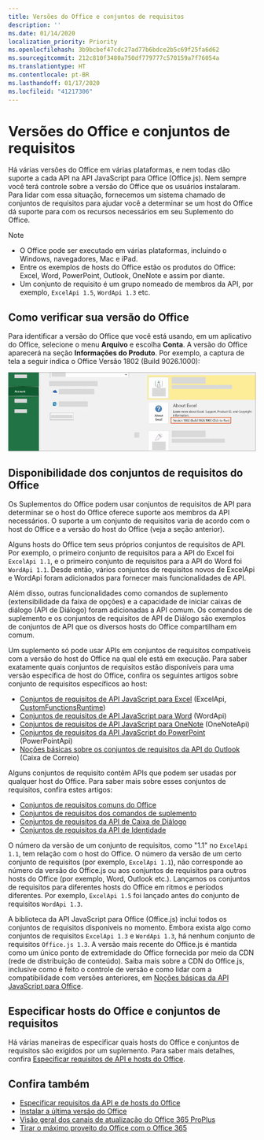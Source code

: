 ```yaml
---
title: Versões do Office e conjuntos de requisitos
description: ''
ms.date: 01/14/2020
localization_priority: Priority
ms.openlocfilehash: 3b9bcbef47cdc27ad77b6bdce2b5c69f25fa6d62
ms.sourcegitcommit: 212c810f3480a750df779777c570159a7f76054a
ms.translationtype: HT
ms.contentlocale: pt-BR
ms.lasthandoff: 01/17/2020
ms.locfileid: "41217306"
---
```

# <a name="office-versions-and-requirement-sets"></a>Versões do Office e conjuntos de requisitos

Há várias versões do Office em várias plataformas, e nem todas dão suporte a cada API na API JavaScript para Office (Office.js). Nem sempre você terá controle sobre a versão do Office que os usuários instalaram.  Para lidar com essa situação, fornecemos um sistema chamado de conjuntos de requisitos para ajudar você a determinar se um host do Office dá suporte para com os recursos necessários em seu Suplemento do Office. 

> [!NOTE]
> - O Office pode ser executado em várias plataformas, incluindo o Windows, navegadores, Mac e iPad.
> - Entre os exemplos de hosts do Office estão os produtos do Office: Excel, Word, PowerPoint, Outlook, OneNote e assim por diante.  
> - Um conjunto de requisito é um grupo nomeado de membros da API, por exemplo, `ExcelApi 1.5`, `WordApi 1.3` etc.  

## <a name="how-to-check-your-office-version"></a>Como verificar sua versão do Office

Para identificar a versão do Office que você está usando, em um aplicativo do Office, selecione o menu **Arquivo** e escolha **Conta**. A versão do Office aparecerá na seção **Informações do Produto**. Por exemplo, a captura de tela a seguir indica o Office Versão 1802 (Build 9026.1000):

![Verificar sua versão do Office](../images/office-version.png)

## <a name="office-requirement-sets-availability"></a>Disponibilidade dos conjuntos de requisitos do Office

Os Suplementos do Office podem usar conjuntos de requisitos de API para determinar se o host do Office oferece suporte aos membros da API necessários. O suporte a um conjunto de requisitos varia de acordo com o host do Office e a versão do host do Office (veja a seção anterior).

Alguns hosts do Office tem seus próprios conjuntos de requisitos de API. Por exemplo, o primeiro conjunto de requisitos para a API do Excel foi `ExcelApi 1.1`, e o primeiro conjunto de requisitos para a API do Word foi `WordApi 1.1`. Desde então, vários conjuntos de requisitos novos de ExcelApi e WordApi foram adicionados para fornecer mais funcionalidades de API.

Além disso, outras funcionalidades como comandos de suplemento (extensibilidade da faixa de opções) e a capacidade de iniciar caixas de diálogo (API de Diálogo) foram adicionadas a API comum. Os comandos de suplemento e os conjuntos de requisitos de API de Diálogo são exemplos de conjuntos de API que os diversos hosts do Office compartilham em comum.

Um suplemento só pode usar APIs em conjuntos de requisitos compatíveis com a versão do host do Office na qual ele está em execução. Para saber exatamente quais conjuntos de requisitos estão disponíveis para uma versão específica de host do Office, confira os seguintes artigos sobre conjunto de requisitos específicos ao host:

- [Conjuntos de requisitos de API JavaScript para Excel](/office/dev/add-ins/reference/requirement-sets/excel-api-requirement-sets) (ExcelApi, [CustomFunctionsRuntime](../excel/custom-functions-architecture.md))
- [Conjuntos de requisitos de API JavaScript para Word](/office/dev/add-ins/reference/requirement-sets/word-api-requirement-sets) (WordApi)
- [Conjuntos de requisitos de API JavaScript para OneNote](/office/dev/add-ins/reference/requirement-sets/onenote-api-requirement-sets) (OneNoteApi)
- [Conjuntos de requisitos da API JavaScript do PowerPoint](/office/dev/add-ins/reference/requirement-sets/powerpoint-api-requirement-sets) (PowerPointApi)
- [Noções básicas sobre os conjuntos de requisitos da API do Outlook](/office/dev/add-ins/reference/requirement-sets/outlook-api-requirement-sets) (Caixa de Correio)

Alguns conjuntos de requisito contêm APIs que podem ser usadas por qualquer host do Office. Para saber mais sobre esses conjuntos de requisitos, confira estes artigos:

- [Conjuntos de requisitos comuns do Office](/office/dev/add-ins/reference/requirement-sets/office-add-in-requirement-sets)
- [Conjuntos de requisitos dos comandos de suplemento](/office/dev/add-ins/reference/requirement-sets/add-in-commands-requirement-sets)
- [Conjuntos de requisitos da API de Caixa de Diálogo](/office/dev/add-ins/reference/requirement-sets/dialog-api-requirement-sets)
- [Conjuntos de requisitos da API de Identidade](/office/dev/add-ins/reference/requirement-sets/identity-api-requirement-sets)

O número da versão de um conjunto de requisitos, como "1.1" no `ExcelApi 1.1`, tem relação com o host do Office. O número da versão de um certo conjunto de requisitos (por exemplo, `ExcelApi 1.1`), não corresponde ao número da versão do Office.js ou aos conjuntos de requisitos para outros hosts do Office (por exemplo, Word, Outlook etc.).  Lançamos os conjuntos de requisitos para diferentes hosts do Office em ritmos e períodos diferentes. Por exemplo, `ExcelApi 1.5` foi lançado antes do conjunto de requisitos `WordApi 1.3`.

A biblioteca da API JavaScript para Office (Office.js) inclui todos os conjuntos de requisitos disponíveis no momento. Embora exista algo como conjuntos de requisitos `ExcelApi 1.3` e `WordApi 1.3`, há nenhum conjunto de requisitos `Office.js 1.3`. A versão mais recente do Office.js é mantida como um único ponto de extremidade do Office fornecida por meio da CDN (rede de distribuição de conteúdo). Saiba mais sobre a CDN do Office.js, inclusive como é feito o controle de versão e como lidar com a compatibilidade com versões anteriores, em [Noções básicas da API JavaScript para Office](/office/dev/add-ins/develop/understanding-the-javascript-api-for-office).

## <a name="specify-office-hosts-and-requirement-sets"></a>Especificar hosts do Office e conjuntos de requisitos

Há várias maneiras de especificar quais hosts do Office e conjuntos de requisitos são exigidos por um suplemento.  Para saber mais detalhes, confira [Especificar requisitos de API e hosts do Office](/office/dev/add-ins/develop/specify-office-hosts-and-api-requirements).

## <a name="see-also"></a>Confira também

- [Especificar requisitos da API e de hosts do Office](/office/dev/add-ins/develop/specify-office-hosts-and-api-requirements)
- [Instalar a última versão do Office](/office/dev/add-ins/develop/install-latest-office-version)
- [Visão geral dos canais de atualização do Office 365 ProPlus](/deployoffice/overview-of-update-channels-for-office-365-proplus)
- [Tirar o máximo proveito do Office com o Office 365](https://products.office.com/compare-all-microsoft-office-products?tab=2)
